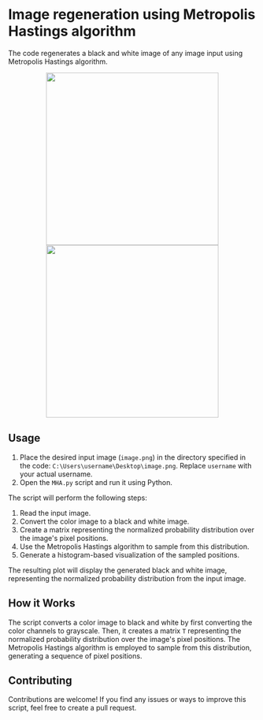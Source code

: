 # Image regeneration using Metropolis Hastings algorithm
The code regenerates a black and white image of any image input using Metropolis Hastings algorithm. 

<p align="center">
  <img src="https://user-images.githubusercontent.com/121384892/212169187-cb618ca2-cb5e-4d03-a1a2-2d5314b403b6.png" width="350" />
  <img src="https://user-images.githubusercontent.com/121384892/212169205-b3322734-977e-4be7-9b76-0622dc8c1c66.png" width="350" /> 
</p>

## Usage

1. Place the desired input image (`image.png`) in the directory specified in the code: `C:\Users\username\Desktop\image.png`. Replace `username` with your actual username.
2. Open the `MHA.py` script and run it using Python.

The script will perform the following steps:
1. Read the input image.
2. Convert the color image to a black and white image.
3. Create a matrix representing the normalized probability distribution over the image's pixel positions.
4. Use the Metropolis Hastings algorithm to sample from this distribution.
5. Generate a histogram-based visualization of the sampled positions.

The resulting plot will display the generated black and white image, representing the normalized probability distribution from the input image.

## How it Works

The script converts a color image to black and white by first converting the color channels to grayscale. Then, it creates a matrix `T` representing the normalized probability distribution over the image's pixel positions. The Metropolis Hastings algorithm is employed to sample from this distribution, generating a sequence of pixel positions.

## Contributing

Contributions are welcome! If you find any issues or ways to improve this script, feel free to create a pull request.

